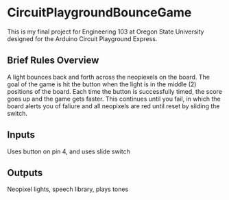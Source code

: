 # CircuitPlaygroundBounceGame

This is my final project for Engineering 103 at Oregon State University designed for the Arduino Circuit Playground Express.

## Brief Rules Overview

A light bounces back and forth across the neopiexels on the board.
The goal of the game is hit the button when the light is in the middle (2) positions of the board. 
Each time the button is successfully timed, the score goes up and the game gets faster. 
This continues until you fail, in which the board alerts you of faliure and all neopixels are red until reset by sliding the switch.


## Inputs

Uses button on pin 4, and uses slide switch

## Outputs
Neopixel lights, speech library, plays tones

